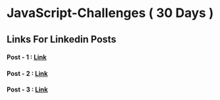 # JavaScript-Challenges ( 30 Days )

## Links For Linkedin Posts 
#### Post - 1 : <a href = "https://www.linkedin.com/posts/veda-sri-varsha-kura_learntocode-30daysofcode-buildinpublic-activity-7279488926271074305-95gW?utm_source=share&utm_medium=member_desktop"> Link  </a>

#### Post - 2 : <a href = "https://www.linkedin.com/posts/veda-sri-varsha-kura_learntocode-30daysofcode-buildinpublic-activity-7279873942532603904-3IUU?utm_source=share&utm_medium=member_desktop"> Link </a>

#### Post - 3 : <a href = "https://www.linkedin.com/posts/veda-sri-varsha-kura_learntocode-30daysofcode-buildinpublic-activity-7279873942532603904-3IUU?utm_source=share&utm_medium=member_desktop"> Link </a>

